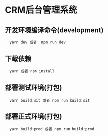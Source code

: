 # CRM后台管理系统

## 开发环境编译命令(development)

```
  yarn dev 或者  npm run dev
```

## 下载依赖

```
  yarn 或者 npm install
```

## 部署测试环境(打包)

```
  yarn build:sit 或者 npm run build:sit
```

## 部署正式环境(打包)

```
  yarn build:prod 或者 npm run build:prod
```
